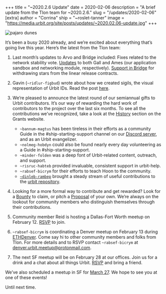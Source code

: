 +++
title = "~2020.2.6 Update"
date = 2020-02-06
description = "A brief update from the Tlon team for ~2020.2.6."
slug = "/updates/2020-02-06"
[extra]
author = "Corrina"
ship = "~roslet-tanner"
image = "https://media.urbit.org/site/posts/updates/~2020.02.06-update.jpg"
+++

![pajaro dunes](https://media.urbit.org/site/posts/updates/~2020.02.06-update.jpg)

It’s been a busy 2020 already, and we’re excited about everything that’s going live this year. Here’s the latest from the Tlon team:

1. Last month’s updates to Arvo and Bridge included:
Fixes related to the network stability vote.
[Updates](https://github.com/urbit/urbit/pull/1996) to both Gall and Ames (our application sandbox and networking module, respectively).
[Support in Bridge](https://github.com/urbit/bridge/pull/335) for withdrawing stars from the linear release contracts.
 
2. Gavin (`~ridlur-figbud`) wrote about how we created sigils, the visual representation of Urbit IDs. Read the post [here](https://urbit.org/blog/creating-sigils/). 

3. We’re pleased to announce the latest round of our semiannual gifts to Urbit contributors. It’s our way of rewarding the hard work of contributors to the project over the last six months. To see all the contributions we’ve recognized, take a look at the [History](https://grants.urbit.org/history) section on the Grants website.
    - `~bannum-magtus` has been tireless in their efforts as a community Guide in the #ship-starting-support channel on our [Discord server](https://discord.gg/C9ENTt3), and as an Urbit evangelizer.
    - `~nolmeg-hobdyn` could also be found nearly every day volunteering as a Guide in #ship-starting-support.
    - `~minder-folden` was a deep font of Urbit-related content, outreach, and support.
    - `~risruc-habteb` provided invaluable, consistent support in urbit-help.
    - `~rabsef-bicrym` for their efforts to teach Hoon to the community.
    - [`~dinleb-rambep`](https://github.com/pkova) brought a steady stream of useful contributions to the [urbit repository](https://github.com/urbit/urbit/pulls?utf8=%E2%9C%93&q=author%3Apkova). 

4. Looking for a more formal way to contribute and get rewarded? Look for a [Bounty](https://grants.urbit.org/bounties) to claim, or pitch a [Proposal](https://grants.urbit.org/proposals) of your own. We’re always on the lookout for community members who distinguish themselves through their contributions. 

5. Community member Reid is hosting a Dallas-Fort Worth meetup on February 12. [RSVP](https://www.meetup.com/Urbit-DFW/events/268194997/?rv=ea1_v2&_xtd=gatlbWFpbF9jbGlja9oAJGUwMGVjNGVmLTM3YTMtNDI1Yy05MDY1LTMyZGNiZjIxNDc2MA) to join.
 
6. `~rabsef-bicrym` is coordinating a Denver meetup on February 13 during [ETHDenver](https://www.ethdenver.com/). Come say hi to other community members and folks from Tlon. For more details and to RSVP contact `~rabsef-bicrym` at [denver.urbit.meetup@protonmail.com](mailto:denver.urbit.meetup@protonmail.com).
 
7. The next SF meetup will be on February 28 at our offices. Join us for a drink and a chat about all things Urbit. [RSVP](https://www.meetup.com/urbit-sf/events/268519069/?rv=co1&_xtd=gatlbWFpbF9jbGlja9oAJDYzNTAyYWNhLTBlYWQtNDAwNC1iODNlLTljMDk0NzQyNTE3NQ) and bring a friend. 
 
We’ve also scheduled a meetup in SF for [March 27](https://www.meetup.com/urbit-sf/events/268519156/). We hope to see you at one of these events!
 
Until next time.